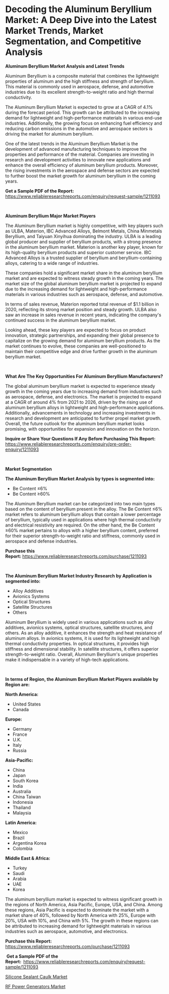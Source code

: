 <p><h1>Decoding the Aluminum Beryllium Market: A Deep Dive into the Latest Market Trends, Market Segmentation, and Competitive Analysis</h1></p><p><strong>Aluminum Beryllium Market Analysis and Latest Trends</strong></p>
<p><p>Aluminum Beryllium is a composite material that combines the lightweight properties of aluminum and the high stiffness and strength of beryllium. This material is commonly used in aerospace, defense, and automotive industries due to its excellent strength-to-weight ratio and high thermal conductivity.</p><p>The Aluminum Beryllium Market is expected to grow at a CAGR of 4.1% during the forecast period. This growth can be attributed to the increasing demand for lightweight and high-performance materials in various end-use industries. Additionally, the growing focus on enhancing fuel efficiency and reducing carbon emissions in the automotive and aerospace sectors is driving the market for aluminum beryllium.</p><p>One of the latest trends in the Aluminum Beryllium Market is the development of advanced manufacturing techniques to improve the properties and performance of the material. Companies are investing in research and development activities to innovate new applications and enhance the overall efficiency of aluminum beryllium products. Moreover, the rising investments in the aerospace and defense sectors are expected to further boost the market growth for aluminum beryllium in the coming years.</p></p>
<p><strong>Get a Sample PDF of the Report:&nbsp;</strong> <a href="https://www.reliableresearchreports.com/enquiry/request-sample/1211093">https://www.reliableresearchreports.com/enquiry/request-sample/1211093</a></p>
<p>&nbsp;</p>
<p><strong>Aluminum Beryllium Major Market Players</strong></p>
<p><p>The Aluminum Beryllium market is highly competitive, with key players such as ULBA, Materion, IBC Advanced Alloys, Belmont Metals, China Minmetals Beryllium, and Taiyuan Xinyihua dominating the industry. ULBA is a leading global producer and supplier of beryllium products, with a strong presence in the aluminum beryllium market. Materion is another key player, known for its high-quality beryllium products and superior customer service. IBC Advanced Alloys is a trusted supplier of beryllium and beryllium-containing alloys, catering to a wide range of industries.</p><p>These companies hold a significant market share in the aluminum beryllium market and are expected to witness steady growth in the coming years. The market size of the global aluminum beryllium market is projected to expand due to the increasing demand for lightweight and high-performance materials in various industries such as aerospace, defense, and automotive.</p><p>In terms of sales revenue, Materion reported total revenue of $1.1 billion in 2020, reflecting its strong market position and steady growth. ULBA also saw an increase in sales revenue in recent years, indicating the company's continued success in the aluminum beryllium market.</p><p>Looking ahead, these key players are expected to focus on product innovation, strategic partnerships, and expanding their global presence to capitalize on the growing demand for aluminum beryllium products. As the market continues to evolve, these companies are well-positioned to maintain their competitive edge and drive further growth in the aluminum beryllium market.</p></p>
<p>&nbsp;</p>
<p><strong>What Are The Key Opportunities For Aluminum Beryllium Manufacturers?</strong></p>
<p><p>The global aluminum beryllium market is expected to experience steady growth in the coming years due to increasing demand from industries such as aerospace, defense, and electronics. The market is projected to expand at a CAGR of around 4% from 2021 to 2026, driven by the rising use of aluminum beryllium alloys in lightweight and high-performance applications. Additionally, advancements in technology and increasing investments in research and development are anticipated to further propel market growth. Overall, the future outlook for the aluminum beryllium market looks promising, with opportunities for expansion and innovation on the horizon.</p></p>
<p><strong>Inquire or Share Your Questions If Any Before Purchasing This Report:</strong> <a href="https://www.reliableresearchreports.com/enquiry/pre-order-enquiry/1211093">https://www.reliableresearchreports.com/enquiry/pre-order-enquiry/1211093</a></p>
<p>&nbsp;</p>
<p><strong>Market Segmentation</strong></p>
<p><strong>The Aluminum Beryllium Market Analysis by types is segmented into:</strong></p>
<p><ul><li>Be Content ≤6%</li><li>Be Content ≥60%</li></ul></p>
<p><p>The Aluminum Beryllium market can be categorized into two main types based on the content of beryllium present in the alloy. The Be Content ≤6% market refers to aluminum beryllium alloys that contain a lower percentage of beryllium, typically used in applications where high thermal conductivity and electrical resistivity are required. On the other hand, the Be Content ≥60% market pertains to alloys with a higher beryllium content, preferred for their superior strength-to-weight ratio and stiffness, commonly used in aerospace and defense industries.</p></p>
<p><strong>Purchase this Report:&nbsp;</strong><a href="https://www.reliableresearchreports.com/purchase/1211093">https://www.reliableresearchreports.com/purchase/1211093</a></p>
<p>&nbsp;</p>
<p><strong>The Aluminum Beryllium Market Industry Research by Application is segmented into:</strong></p>
<p><ul><li>Alloy Additives</li><li>Avionics Systems</li><li>Optical Structures</li><li>Satellite Structures</li><li>Others</li></ul></p>
<p><p>Aluminum Beryllium is widely used in various applications such as alloy additives, avionics systems, optical structures, satellite structures, and others. As an alloy additive, it enhances the strength and heat resistance of aluminum alloys. In avionics systems, it is used for its lightweight and high thermal conductivity properties. In optical structures, it provides high stiffness and dimensional stability. In satellite structures, it offers superior strength-to-weight ratio. Overall, Aluminum Beryllium's unique properties make it indispensable in a variety of high-tech applications.</p></p>
<p>&nbsp;</p>
<p><strong>In terms of Region, the Aluminum Beryllium Market Players available by Region are:</strong></p>
<p>
    <p> <strong> North America: </strong>
        <ul>
            <li>United States</li>
            <li>Canada</li>
        </ul>
        </p> 
    <p> <strong> Europe: </strong>
        <ul>
            <li>Germany</li>
            <li>France</li>
            <li>U.K.</li>
            <li>Italy</li>
            <li>Russia</li>
        </ul>
        </p> 
    <p> <strong> Asia-Pacific: </strong>
        <ul>
            <li>China</li>
            <li>Japan</li>
            <li>South Korea</li>
            <li>India</li>
            <li>Australia</li>
            <li>China Taiwan</li>
            <li>Indonesia</li>
            <li>Thailand</li>
            <li>Malaysia</li>
        </ul>
        </p> 
    <p> <strong> Latin America: </strong>
        <ul>
            <li>Mexico</li>
            <li>Brazil</li>
            <li>Argentina Korea</li>
            <li>Colombia</li>
        </ul>
        </p> 
    <p> <strong> Middle East & Africa: </strong>
        <ul>
            <li>Turkey</li>
            <li>Saudi</li>
            <li>Arabia</li>
            <li>UAE</li>
            <li>Korea</li>
        </ul>
    </p>
    </p>
<p><p>The aluminum beryllium market is expected to witness significant growth in the regions of North America, Asia Pacific, Europe, USA, and China. Among these regions, Asia Pacific is expected to dominate the market with a market share of 40%, followed by North America with 25%, Europe with 20%, USA with 10%, and China with 5%. The growth in these regions can be attributed to increasing demand for lightweight materials in various industries such as aerospace, automotive, and electronics.</p></p>
<p><strong>Purchase this Report: </strong><a href="https://www.reliableresearchreports.com/purchase/1211093">https://www.reliableresearchreports.com/purchase/1211093</a></p>
<p>&nbsp;<strong>Get a Sample PDF of the Report:&nbsp;&nbsp;</strong><a href="https://www.reliableresearchreports.com/enquiry/request-sample/1211093">https://www.reliableresearchreports.com/enquiry/request-sample/1211093</a></p>
<p><strong></strong></p>
<p><p><a href="https://github.com/suaretopek9/Market-Research-Report-List-1/blob/main/silicone-sealant-caulk-market.md">Silicone Sealant Caulk Market</a></p><p><a href="https://github.com/moyahfrancoestellec51j635wcx/Market-Research-Report-List-1/blob/main/rf-power-generators-market.md">RF Power Generators Market</a></p></p>